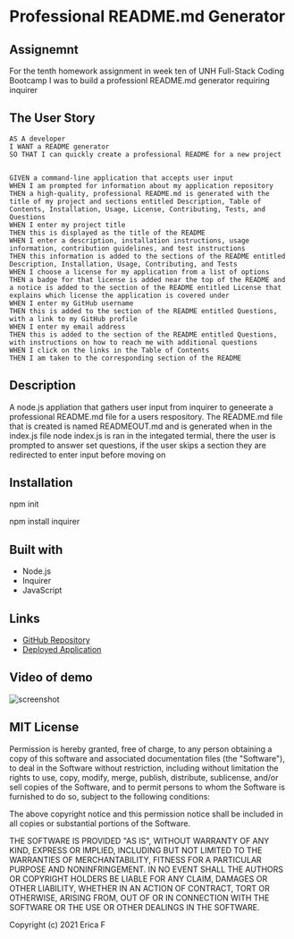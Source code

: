 # Professional README.md Generator 

## Assignemnt

For the tenth homework assignment in week ten of UNH Full-Stack Coding Bootcamp I was to build a professionl README.md generator requiring inquirer 

## The User Story

```
AS A developer
I WANT a README generator
SO THAT I can quickly create a professional README for a new project


GIVEN a command-line application that accepts user input
WHEN I am prompted for information about my application repository
THEN a high-quality, professional README.md is generated with the title of my project and sections entitled Description, Table of Contents, Installation, Usage, License, Contributing, Tests, and Questions
WHEN I enter my project title
THEN this is displayed as the title of the README
WHEN I enter a description, installation instructions, usage information, contribution guidelines, and test instructions
THEN this information is added to the sections of the README entitled Description, Installation, Usage, Contributing, and Tests
WHEN I choose a license for my application from a list of options
THEN a badge for that license is added near the top of the README and a notice is added to the section of the README entitled License that explains which license the application is covered under
WHEN I enter my GitHub username
THEN this is added to the section of the README entitled Questions, with a link to my GitHub profile
WHEN I enter my email address
THEN this is added to the section of the README entitled Questions, with instructions on how to reach me with additional questions
WHEN I click on the links in the Table of Contents
THEN I am taken to the corresponding section of the README

```

## Description

A node.js appliation that gathers user input from inquirer to geneerate a professional README.md file for a users respository. The README.md file that is created is named READMEOUT.md and is generated when in the index.js file node index.js is ran in the integated termial, there the user is prompted to answer set questions, if the user skips a section they are redirected to enter input before moving on



## Installation

npm init

npm install inquirer


## Built with

* Node.js
* Inquirer 
* JavaScript

## Links

* [GitHub Repository]()
* [Deployed Application]()


## Video of demo 
 ![screenshot](./images/apisnip1.PNG)



 ## MIT License



Permission is hereby granted, free of charge, to any person obtaining a copy
of this software and associated documentation files (the "Software"), to deal
in the Software without restriction, including without limitation the rights
to use, copy, modify, merge, publish, distribute, sublicense, and/or sell
copies of the Software, and to permit persons to whom the Software is
furnished to do so, subject to the following conditions:

The above copyright notice and this permission notice shall be included in all
copies or substantial portions of the Software.

THE SOFTWARE IS PROVIDED "AS IS", WITHOUT WARRANTY OF ANY KIND, EXPRESS OR
IMPLIED, INCLUDING BUT NOT LIMITED TO THE WARRANTIES OF MERCHANTABILITY,
FITNESS FOR A PARTICULAR PURPOSE AND NONINFRINGEMENT. IN NO EVENT SHALL THE
AUTHORS OR COPYRIGHT HOLDERS BE LIABLE FOR ANY CLAIM, DAMAGES OR OTHER
LIABILITY, WHETHER IN AN ACTION OF CONTRACT, TORT OR OTHERWISE, ARISING FROM,
OUT OF OR IN CONNECTION WITH THE SOFTWARE OR THE USE OR OTHER DEALINGS IN THE
SOFTWARE.




Copyright (c) 2021 Erica F
 



